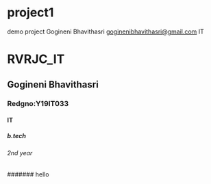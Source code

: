 # project1
demo project
Gogineni Bhavithasri
goginenibhavithasri@gmail.com
IT


# RVRJC_IT
## Gogineni Bhavithasri
### Redgno:Y19IT033
#### IT
##### b.tech
###### 2nd year
####### hello
